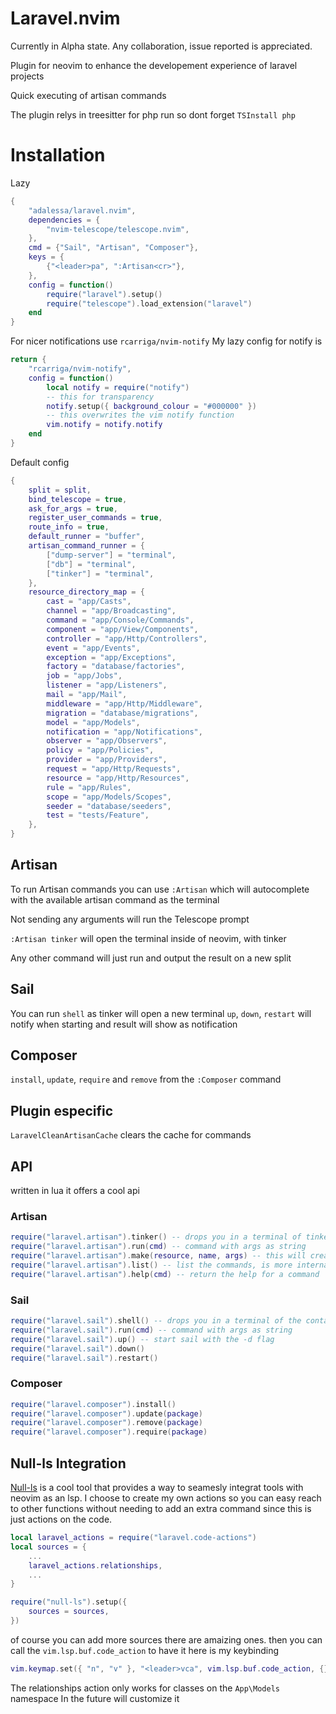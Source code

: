 # Laravel.nvim

Currently in Alpha state. Any collaboration, issue reported is appreciated.

Plugin for neovim to enhance the developement experience of laravel projects

Quick executing of artisan commands

The plugin relys in treesitter for php run so dont forget `TSInstall php`

# Installation
Lazy
```lua
{
    "adalessa/laravel.nvim",
    dependencies = {
        "nvim-telescope/telescope.nvim",
    },
    cmd = {"Sail", "Artisan", "Composer"},
    keys = {
        {"<leader>pa", ":Artisan<cr>"},
    },
    config = function()
        require("laravel").setup()
        require("telescope").load_extension("laravel")
    end
}
```

For nicer notifications use `rcarriga/nvim-notify`
My lazy config for notify is
```lua
return {
    "rcarriga/nvim-notify",
    config = function()
        local notify = require("notify")
        -- this for transparency
        notify.setup({ background_colour = "#000000" })
        -- this overwrites the vim notify function
        vim.notify = notify.notify
    end
}
```

Default config
```lua
{
    split = split,
    bind_telescope = true,
    ask_for_args = true,
    register_user_commands = true,
    route_info = true,
    default_runner = "buffer",
    artisan_command_runner = {
        ["dump-server"] = "terminal",
        ["db"] = "terminal",
        ["tinker"] = "terminal",
    },
    resource_directory_map = {
        cast = "app/Casts",
        channel = "app/Broadcasting",
        command = "app/Console/Commands",
        component = "app/View/Components",
        controller = "app/Http/Controllers",
        event = "app/Events",
        exception = "app/Exceptions",
        factory = "database/factories",
        job = "app/Jobs",
        listener = "app/Listeners",
        mail = "app/Mail",
        middleware = "app/Http/Middleware",
        migration = "database/migrations",
        model = "app/Models",
        notification = "app/Notifications",
        observer = "app/Observers",
        policy = "app/Policies",
        provider = "app/Providers",
        request = "app/Http/Requests",
        resource = "app/Http/Resources",
        rule = "app/Rules",
        scope = "app/Models/Scopes",
        seeder = "database/seeders",
        test = "tests/Feature",
    },
}
```


## Artisan
To run Artisan commands you can use `:Artisan` which will autocomplete with the available
artisan command as the terminal

Not sending any arguments will run the Telescope prompt

`:Artisan tinker` will open the terminal inside of neovim, with tinker

Any other command will just run and output the result on a new split

## Sail
You can run `shell` as tinker will open a new terminal
`up`, `down`, `restart` will notify when starting and result will show as notification


## Composer
`install`, `update`, `require` and `remove` from the `:Composer` command

## Plugin especific
`LaravelCleanArtisanCache` clears the cache for commands

## API
written in lua it offers a cool api

### Artisan
```lua
require("laravel.artisan").tinker() -- drops you in a terminal of tinker
require("laravel.artisan").run(cmd) -- command with args as string
require("laravel.artisan").make(resource, name, args) -- this will create and open the new resource
require("laravel.artisan").list() -- list the commands, is more internal but you can use it
require("laravel.artisan").help(cmd) -- return the help for a command
```

### Sail
```lua
require("laravel.sail").shell() -- drops you in a terminal of the container
require("laravel.sail").run(cmd) -- command with args as string
require("laravel.sail").up() -- start sail with the -d flag
require("laravel.sail").down()
require("laravel.sail").restart()
```


### Composer
```lua
require("laravel.composer").install()
require("laravel.composer").update(package)
require("laravel.composer").remove(package)
require("laravel.composer").require(package)
```

## Null-ls Integration
[Null-ls](https://github.com/jose-elias-alvarez/null-ls.nvim) is a cool tool that provides
a way to seamesly integrat tools with neovim as an lsp.
I choose to create my own actions so you can easy reach to other functions without needing to add an
extra command since this is just actions on the code.

```lua
local laravel_actions = require("laravel.code-actions")
local sources = {
    ...
    laravel_actions.relationships,
    ...
}

require("null-ls").setup({
    sources = sources,
})
```
of course you can add more sources there are amaizing ones.
then you can call the `vim.lsp.buf.code_action` to have it
here is my keybinding
```lua
vim.keymap.set({ "n", "v" }, "<leader>vca", vim.lsp.buf.code_action, {})
```

The relationships action only works for classes on the `App\Models` namespace
In the future will customize it

